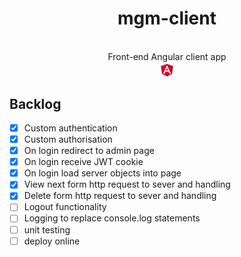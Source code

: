 <h1 align="center"> mgm-client </h1> <br>

<div align="center">
Front-end Angular client app
<br>

<picture>
<img alt="" title="" src="readme/angular.png" align="center" width="5%" height="5%">
</picture>
</div>

## Backlog
- [x] Custom authentication
- [x] Custom authorisation
- [x] On login redirect to admin page
- [x] On login receive JWT cookie
- [x] On login load server objects into page
- [x] View next form http request to sever and handling
- [x] Delete form http request to sever and handling
- [ ] Logout functionality
- [ ] Logging to replace console.log statements
- [ ] unit testing
- [ ] deploy online
  <br/>
